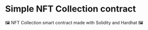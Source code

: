 # Simple NFT Collection contract

🖼️ NFT Collection smart contract made with Solidity and Hardhat 🖼️

